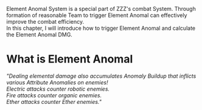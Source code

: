 Element Anomal System is a special part of ZZZ's combat System. Through formation of reasonable Team to trigger Element Anomal can effectively improve the combat efficiency.<br>
In this chapter, I will introduce how to trigger Element Anomal and calculate the Element Anomal DMG.<br>

# What is Element Anomal
*"Dealing elemental damage also accumulates Anomaly Buildup that inflicts various Attribute Anomalies on enemies!*<br>
*Electric attacks counter robotic enemies.*<br>
*Fire attacks counter organic enemies.*<br>
*Ether attacks counter Ether enemies."*
